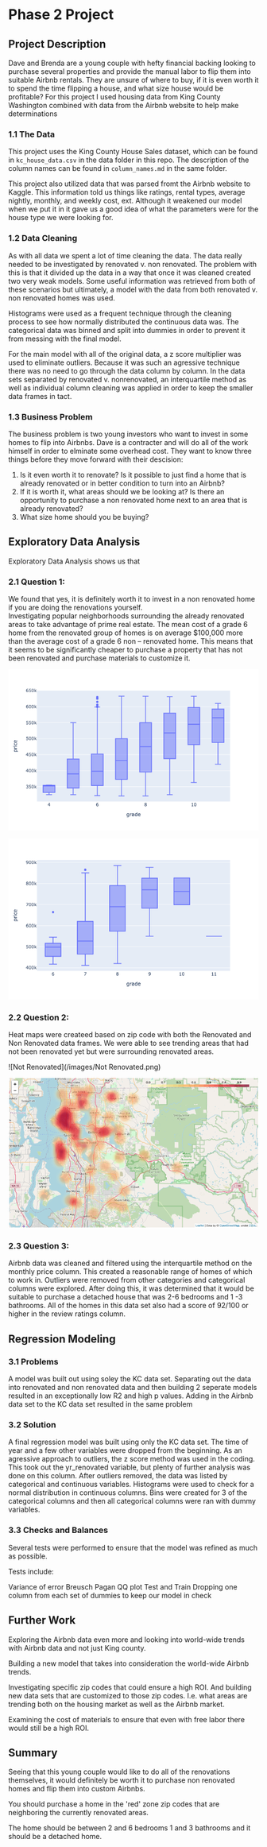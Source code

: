 # Phase 2 Project

## Project Description

Dave and Brenda are a young couple with hefty financial backing looking to purchase several properties and provide the manual labor to flip them into suitable Airbnb rentals.  They are unsure of where to buy, if it is even worth it to spend the time flipping a house, and what size house would be profitable?
For this project I used housing data from King County Washington combined with data from the Airbnb website to help make determinations 

### 1.1 The Data

This project uses the King County House Sales dataset, which can be found in  `kc_house_data.csv` in the data folder in this repo. The description of the column names can be found in `column_names.md` in the same folder. 

This project also utilized data that was parsed fromt the Airbnb website to Kaggle.  This information told us things like ratings, rental types, average nightly, monthly, and weekly cost, ext.  Although it weakened our model when we put it in it gave us a good idea of what the parameters were for the house type we were looking for.

### 1.2 Data Cleaning

As with all data we spent a lot of time cleaning the data.   The data really needed to be investigated by renovated v. non renovated.  The problem with this is that it divided up the data in a way that once it was cleaned created two very weak models.  Some useful information was retrieved from both of these scenarios but ultimately, a model with the data from both renovated v. non renovated homes was used.  

Histograms were used as a frequent technique through the cleaning process to see how normally distributed the continuous data was. The categorical data was binned and split into dummies in order to prevent it from messing with the final model.

For the main model with all of the original data, a z score multiplier was used to eliminate outliers.  Because it was such an agressive technique there was no need to go through the data column by column.  In the data sets separated by renovated v. nonrenovated, an interquartile method as well as individual column cleaning was applied in order to keep the smaller data frames in tact. 

### 1.3 Business Problem

The business problem is two young investors who want to invest in some homes to flip into Airbnbs.  Dave is a contracter and will do all of the work himself in order to elminate some overhead cost.  They want to know three things before they move forward with their descision:

1. Is it even worth it to renovate?  Is it possible to just find a home that is already renovated or in better condition to turn into an Airbnb?
2. If it is worth it, what areas should we be looking at?  Is there an opportunity to purchase a non renovated home next to an area that is already renovated?
3. What size home should you be buying?



## Exploratory Data Analysis

Exploratory Data Analysis shows us that 

### 2.1 Question 1:
We found that yes, it is definitely worth it to invest in a non renovated home if you are doing the renovations yourself.  
Investigating popular neighborhoods surrounding the already renovated areas to take advantage of prime real estate.  The mean cost of a grade 6 home from the renovated group of homes is on average $100,000 more than the average cost of a grade 6 non – renovated home.  This means that it seems to be significantly cheaper to purchase a property that has not been renovated and purchase materials to customize it.

![newplot](/images/newplot.png)

![newplot(1)](/images/newplot(1).png)

### 2.2 Question 2:
Heat maps were createed based on zip code with both the Renovated and Non Renovated data frames.
We were able to see trending areas that had not been renovated yet but were surrounding renovated areas.  

![Not Renovated](/images/Not Renovated.png)

![Renovated](/images/Renovated.png)

### 2.3 Question 3:
Airbnb data was cleaned and filtered using the interquartile method on the monthly price column.  This created a reasonable range of homes of which to work in.  Outliers were removed from other categories and categorical columns were explored.  After doing this, it was determined that it would be suitable to purchase a detached house that was 2-6 bedrooms and 1 -3 bathrooms.  All of the homes in this data set also had a score of 92/100 or higher in the review ratings column.  

## Regression Modeling

### 3.1 Problems
A model was built out using soley the KC data set.  Separating out the data into renovated and non renovated data and then building 2 seperate models resulted in an exceptionally low R2 and high p values. Adding in the Airbnb data set to the KC data set resulted in the same problem

### 3.2 Solution
A final regression model was built using only the KC data set.  The time of year and a few other variables were dropped from the beginning.  As an agressive approach to outliers, the z score method was used in the coding.  This took out the yr_renovated variable, but plenty of further analysis was done on this column.  After outliers removed, the data was listed by categorical and continuous variables.  Histograms were used to check for a normal distribution in continuous columns.  Bins were created for 3 of the categorical columns and then all categorical columns were ran with dummy variables.  

### 3.3 Checks and Balances
Several tests were performed to ensure that the model was refined as much as possible.

Tests include:

Variance of error
Breusch Pagan
QQ plot
Test and Train
Dropping one column from each set of dummies to keep our model in check

## Further Work

Exploring the Airbnb data even more and looking into world-wide trends with Airbnb data and not just King county.

Building a new model that takes into consideration the world-wide Airbnb trends.

Investigating specific zip codes that could ensure a high ROI.  And building new data sets that are customized to those zip codes.  I.e. what areas are trending both on the housing market as well as the Airbnb market. 

Examining the cost of materials to ensure that even with free labor there would still be a high ROI.


## Summary

Seeing that this young couple would like to do all of the renovations themselves,  it would definitely be worth it to purchase non renovated homes and flip them into custom Airbnbs.

You should purchase a home in the 'red' zone zip codes that are neighboring the currently renovated areas.

The home should be between 2 and 6 bedrooms 1 and 3 bathrooms and it should be a detached home.